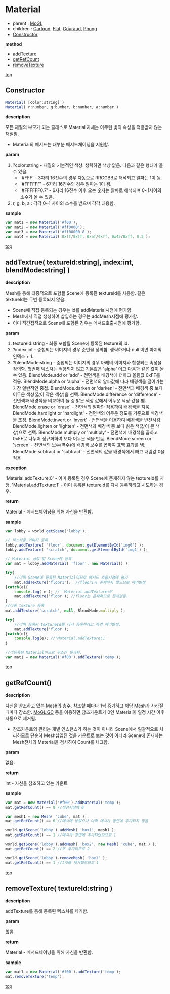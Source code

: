 # Material
* parent : [MoGL](MoGL.md)
* children : [Cartoon](Cartoon.md), [Flat](Flat.md), [Gouraud](Gouraud.md), [Phong](Phong.md) 
* [Constructor](#constructor)

**method**

* [addTexture](#getvolume)
* [getRefCount](#getvolume)
* [removeTexture](#)

[top](#)
## Constructor

```javascript
Material( [color:string] )
Material( r:number, g:bumber, b:number, a:number )
```

**description**

모든 재질의 부모가 되는 클래스로 Material 자체는 아무런 빛의 속성을 적용받지 않는 재질임.
* Material의 메서드는 대부분 메서드체이닝을 지원함.

**param**

1. ?color:string - 재질의 기본적인 색상. 생략하면 색상 없음. 다음과 같은 형태가 올 수 있음.
    * '#FFF' - 3자리 16진수의 경우 자동으로 RRGGBB로 해석되고 알파는 1이 됨.
    * '#FFFFFF' - 6자리 16진수의 경우 알파는 1이 됨.
    * '#FFFFFF0.7' - 6자리 16진수 이후 오는 숫자는 알파로 해석되며 0~1사이의 소수가 올 수 있음.
2. r, g, b, a : 각각 0~1 사이의 소수를 받으며 각각 대응함.

**sample**

```javascript
var mat1 = new Material('#f00');
var mat2 = new Material('#ff0000');
var mat3 = new Material('#ff00000.8');
var mat4 = new Material( 0xff/0xff, 0xaf/0xff, 0x45/0xff, 0.5 );
```

[top](#)
## addTextrue( textureId:string[, index:int, blendMode:string] )

**description**

Mesh를 통해 최종적으로 포함될 Scene에 등록된 textureId를 사용함. 같은 textureId는 두번 등록되지 않음.
* Scene에 직접 등록되는 경우는 id를 addMaterial시점에 평가함.
* Mesh에서 직접 생성하여 삽입하는 경우는 addMesh시점에 평가함.
* 이미 직간접적으로 Scene에 포함된 경우는 메서드호출시점에 평가함.

**param**

1. textureId:string - 최종 포함될 Scene에 등록된 texture의 id.
2. ?index:int - 중첩되는 이미지의 경우 순번을 정의함. 생략하거나 null 이면 마지막 인덱스 + 1.
3. ?blendMode:string - 중첩되는 이미지의 경우 아래의 이미지와 합성되는 속성을 정의함. 첫번째 텍스쳐는 적용되지 않고 기본값은 'alpha' 이고 다음과 같은 값이 올 수 있음.
    BlendMode.add or 'add' -  전면색을 배경색에 더하고 올림값 0xFF를 적용.
    BlendMode.alpha or 'alpha' - 전면색의 알파값에 따라 배경색을 덮어가는 가장 일반적인 중첩.
    BlendMode.darken or 'darken' - 전면색과 배경색 중 보다 어두운 색상(값이 작은 색상)을 선택.
    BlendMode.difference or 'difference' - 전면색과 배경색을 비교하여 둘 중 밝은 색상 값에서 어두운 색상 값을 뺌.
    BlendMode.erase or 'erase' - 전면색의 알파만 적용하여 배경색을 지움.
    BlendMode.hardlight or 'hardlight' - 전면색의 어두운 정도를 기준으로 배경색을 조정.
    BlendMode.invert or 'invert' - 전면색을 이용하여 배경색을 반전시킴.
    BlendMode.lighten or 'lighten' - 전면색과 배경색 중 보다 밝은 색(값이 큰 색상)으로 선택.
    BlendMode.multiply or 'multiply' -  전면색에 배경색을 곱하고 0xFF로 나누어 정규화하여 보다 어두운 색을 만듬.
    BlendMode.screen or 'screen' - 전면색의 보수(역수)에 배경색 보수를 곱하여 표백 효과를 냄.
    BlendMode.subtract or 'subtract' - 전면색의 값을 배경색에서 빼고 내림값 0을 적용


**exception**

'Material.addTexture:0' - 이미 등록된 경우 Scene에 존재하지 않는 textureId를 지정.
'Material.addTexture:1' - 이미 등록된 textureId를 다시 등록하려고 시도하는 경우.

**return**

Material - 메서드체이닝을 위해 자신을 반환함.

**sample**

```javascript
var lobby = world.getScene('lobby');

// 텍스쳐용 이미지 등록
lobby.addTexture( 'floor', document.getElementById('img0') );
lobby.addTexture( 'scratch', document.getElementById('img1') );

// Material 생성 및 Scene에 등록
var mat = lobby.addMaterial( 'floor', new Material() );

try{
    //이미 Scene에 등록된 Material이므로 메서드 호출시점에 평가
    mat.addTexture('floor1');  //floor1가 존재하지 않으므로 에러발생
}catch(e){
    console.log( e ); // 'Material.addTexture:0'
    mat.addTexture('floor'); //floor는 존재하므로 문제없음.
}
//다중 texture 등록
mat.addTexture('scratch', null, BlendMode.multiply );

try{
    //이미 등록된 textureId를 다시 등록하려고 하면 에러발생.
    mat.addTexture('floor');
}catch(e){
    console.log(e); //'Material.addTexture:1'
}

//미등록된 Material이므로 무조건 통과됨.
var mat1 = new Material('#f00').addTexture('temp');
```

[top](#)
## getRefCount()

**description**

자신을 참조하고 있는 Mesh의 총수. 참조할 때마다 1씩 증가하고 해당 Mesh가 사라질때마다 감소함.
[MoGL.GC](MoGL.md#GC) 등을 이용하면 참조카운트가 0인 Material이 일정 시간 이후 자동으로 제거됨.
* 참조카운트의 관리는 개별 인스턴스가 하는 것이 아니라 Scene에서 일괄적으로 처리하므로 단순히 Mesh삽입된 것을 카운트로 보는 것이 아니라 Scene에 존재하는 Mesh전체의 Material을 검사하여 Count를 체크함.

**param**

없음.

**return**

int - 자신을 참조하고 있는 카운트

**sample**

```javascript
var mat = new Material('#f00').addMaterial('temp');
mat.getRefCount() == 0 //생성시점에 0

var mesh1 = new Mesh( 'cube', mat );
mat.getRefCount() == 0 //메시에 넣었으나 아직 메시가 장면에 추가되지 않음

world.getScene('lobby').addMesh( 'box1', mesh1 );
mat.getRefCount() == 1 //메시가 장면에 추가되었으므로 1

world.getScene('lobby').addMesh( 'box2', new Mesh( 'cube', mat ) );
mat.getRefCount() == 2 //또 추가되므로 2

world.getScene('lobby').removeMesh( 'box1' );
mat.getRefCount() == 1 //1개를 제거했으므로 1
```

[top](#)
## removeTexture( textureId:string )

**description**

addTexture를 통해 등록된 텍스쳐를 제거함.

**param**

없음

**return**

Material - 메서드체이닝을 위해 자신을 반환함.

**sample**

```javascript
var mat1 = new Material('#f00').addTexture('temp');
mat.removeTexture('temp');
```

[top](#)
